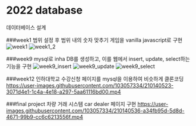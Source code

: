 # 2022 database
데이터베이스 설계

###week1
범위 설정 후 범위 내의 숫자 맞추기 게임을 vanilla javascript로 구현
![week1](https://user-images.githubusercontent.com/103057334/210140416-31fcadc9-68de-4923-a289-d5ea8e5a8723.png)
![week1_2](https://user-images.githubusercontent.com/103057334/210140419-198e37f1-cc80-4491-b18c-d30c08fd0075.png)


###week9
mysql로 inha DB를 생성하고, 이를 웹에서 insert, update, select하는 기능을 구현
![week9_insert](https://user-images.githubusercontent.com/103057334/210140444-38c11030-10de-4b64-879e-5bbeca54985a.png)
![week9_update](https://user-images.githubusercontent.com/103057334/210140446-2b5c9c99-1ff0-4d9e-9251-f14cd118291b.png)
![week9_select](https://user-images.githubusercontent.com/103057334/210140447-93cc7744-d297-462e-bb2b-3ba2b33410ca.png)

###week12
인하대학교 수강신청 페이지를 mysql을 이용하여 비슷하게 클론코딩
https://user-images.githubusercontent.com/103057334/210140523-3071d4e1-1c4a-4e18-a297-5aa61116bd00.mp4



###final project
차량 거래 시스템 car dealer 페이지 구현
https://user-images.githubusercontent.com/103057334/210140536-a34fb95d-5d8d-4671-99b9-cc6c6213556f.mp4

